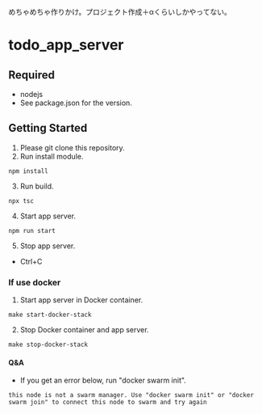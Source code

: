 めちゃめちゃ作りかけ。プロジェクト作成＋αくらいしかやってない。

# todo_app_server

## Required

* nodejs
* See package.json for the version.

## Getting Started

1. Please git clone this repository.
2. Run install module.
  ```
  npm install
  ```
3. Run build.
  ```
  npx tsc
  ```
4. Start app server.
  ```
  npm run start
  ```
5. Stop app server.
  * Ctrl+C

### If use docker

1. Start app server in Docker container.
  ```
  make start-docker-stack
  ```
2. Stop Docker container and app server.
  ```
  make stop-docker-stack
  ```

#### Q&A

* If you get an error below, run "docker swarm init".
```
this node is not a swarm manager. Use "docker swarm init" or "docker swarm join" to connect this node to swarm and try again
```
